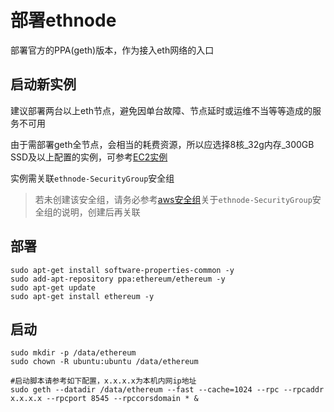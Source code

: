 # 部署ethnode
部署官方的PPA(geth)版本，作为接入eth网络的入口

## 启动新实例
建议部署两台以上eth节点，避免因单台故障、节点延时或运维不当等等造成的服务不可用

由于需部署geth全节点，会相当的耗费资源，所以应选择8核_32g内存_300GB SSD及以上配置的实例，可参考[EC2实例](new_ec2_cn.md)


实例需关联`ethnode-SecurityGroup`安全组
> 若未创建该安全组，请务必参考[aws安全组](security_group_cn.md)关于`ethnode-SecurityGroup`安全组的说明，创建后再关联

## 部署
```
sudo apt-get install software-properties-common -y
sudo add-apt-repository ppa:ethereum/ethereum -y
sudo apt-get update
sudo apt-get install ethereum -y
```
## 启动
```
sudo mkdir -p /data/ethereum
sudo chown -R ubuntu:ubuntu /data/ethereum

#启动脚本请参考如下配置，x.x.x.x为本机内网ip地址
sudo geth --datadir /data/ethereum --fast --cache=1024 --rpc --rpcaddr x.x.x.x --rpcport 8545 --rpccorsdomain * &
```

